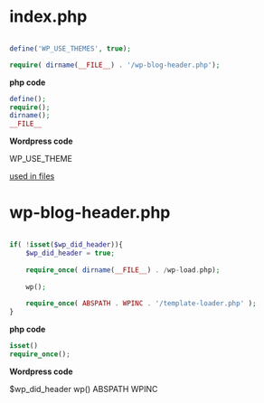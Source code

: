 # index.php

```php

define('WP_USE_THEMES', true);

require( dirname(__FILE__) . '/wp-blog-header.php');

```
**php code**

```php
define();
require();
dirname();
__FILE__

```
**Wordpress code**

WP_USE_THEME

[used in files](https://github.com/WordPress/WordPress/search?utf8=%E2%9C%93&q=WP_USE_THEMES&type=)


# wp-blog-header.php

```php

if( !isset($wp_did_header)){
    $wp_did_header = true;
    
    require_once( dirname(__FILE__) . /wp-load.php);
    
    wp();
    
    require_once( ABSPATH . WPINC . '/template-loader.php' );
}

```

**php code**

```php
isset()
require_once();
```

**Wordpress code**

$wp_did_header
wp()
ABSPATH
WPINC

